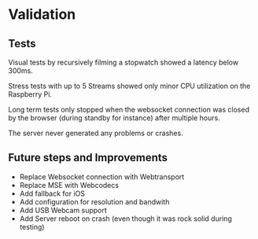 # Validation

## Tests

Visual tests by recursively filming a stopwatch showed a latency below 300ms.

Stress tests with up to 5 Streams showed only minor CPU utilization on the Raspberry Pi.

Long term tests only stopped when the websocket connection was closed by the browser (during standby for instance) after multiple hours.

The server never generated any problems or crashes.

## Future steps and Improvements

- Replace Websocket connection with Webtransport
- Replace MSE with Webcodecs
- Add fallback for iOS
- Add configuration for resolution and bandwith
- Add USB Webcam support
- Add Server reboot on crash (even though it was rock solid during testing)
